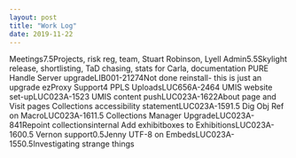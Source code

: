 ```yaml
---
layout: post
title: "Work Log"
date: 2019-11-22
---
```

<tr><td>Meetings</td><td></td><td>7.5</td><td>Projects, risk reg, team, Stuart Robinson, Lyell</td></tr>
<tr><td>Admin</td><td></td><td>5.5</td><td>Skylight release, shortlisting, TaD chasing, stats for Carla, documentation</td></tr>
<tr><td>PURE Handle Server upgrade</td><td>LIB001-2127</td><td>4</td><td>Not done reinstall- this is just an upgrade</td></tr>
<tr><td>ezProxy Support</td><td></td><td>4</td><td></td></tr>
<tr><td>PPLS Uploads</td><td>LUC656A-246</td><td>4</td><td></td></tr>
<tr><td>UMIS website set-up</td><td>LUC023A-152</td><td>3</td><td></td></tr>
<tr><td>UMIS content push</td><td>LUC023A-162</td><td>2</td><td>About page and Visit pages</td></tr>
<tr><td>Collections accessibility statement</td><td>LUC023A-159</td><td>1.5</td><td></td></tr>
<tr><td>Dig Obj Ref on Macro</td><td>LUC023A-161</td><td>1.5</td><td></td></tr>
<tr><td>Collections Manager Upgrade</td><td>LUC023A-84</td><td>1</td><td>Repoint collectionsinternal</td></tr>
<tr><td>Add exhibitboxes to Exhibitions</td><td>LUC023A-160</td><td>0.5</td><td></td></tr>
<tr><td>Vernon support</td><td></td><td>0.5</td><td>Jenny</td></tr>
<tr><td>UTF-8 on Embeds</td><td>LUC023A-155</td><td>0.5</td><td>Investigating strange things</td></tr>
